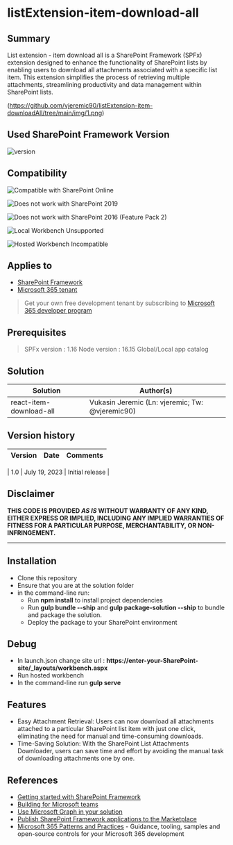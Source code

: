 # listExtension-item-download-all

## Summary

List extension - item download all is a SharePoint Framework (SPFx) extension designed to enhance the functionality of SharePoint lists by enabling users to download all attachments associated with a specific list item. This extension simplifies the process of retrieving multiple attachments, streamlining productivity and data management within SharePoint lists.

(https://github.com/vjeremic90/listExtension-item-downloadAll/tree/main/img/1.png)

## Used SharePoint Framework Version

![version](https://img.shields.io/badge/version-1.16-green.svg)

## Compatibility

![Compatible with SharePoint Online](https://img.shields.io/badge/SharePoint%20Online-Compatible-green.svg)

![Does not work with SharePoint 2019](https://img.shields.io/badge/SharePoint%20Server%202019-Incompatible-red.svg "SharePoint Server 2019 requires SPFx 1.4.1 or lower")

![Does not work with SharePoint 2016 (Feature Pack 2)](https://img.shields.io/badge/SharePoint%20Server%202016%20(Feature%20Pack%202)-Incompatible-red.svg "SharePoint Server 2016 Feature Pack 2 requires SPFx 1.1")

![Local Workbench Unsupported](https://img.shields.io/badge/Local%20Workbench-Unsupported-red.svg "Local workbench is no longer available as of SPFx 1.13 and above")

![Hosted Workbench Incompatible](https://img.shields.io/badge/Hosted%20Workbench-Incompatible-red.svg "Does not work with hosted workbench")

## Applies to

- [SharePoint Framework](https://aka.ms/spfx)
- [Microsoft 365 tenant](https://docs.microsoft.com/en-us/sharepoint/dev/spfx/set-up-your-developer-tenant)

> Get your own free development tenant by subscribing to [Microsoft 365 developer program](http://aka.ms/o365devprogram)

## Prerequisites

> SPFx version : 1.16
> Node version : 16.15
> Global/Local app catalog

## Solution

| Solution    | Author(s)                                               |
| ----------- | ------------------------------------------------------- |
| react-item-download-all | Vukasin Jeremic (Ln: vjeremic; Tw: @vjeremic90) |

## Version history

| Version | Date             | Comments        |
| ------- | ---------------- | --------------- |

| 1.0     | July 19, 2023 | Initial release |

## Disclaimer

**THIS CODE IS PROVIDED _AS IS_ WITHOUT WARRANTY OF ANY KIND, EITHER EXPRESS OR IMPLIED, INCLUDING ANY IMPLIED WARRANTIES OF FITNESS FOR A PARTICULAR PURPOSE, MERCHANTABILITY, OR NON-INFRINGEMENT.**

---

## Installation

- Clone this repository
- Ensure that you are at the solution folder
- in the command-line run:
  - Run **npm install** to install project dependencies
  - Run **gulp bundle --ship** and **gulp package-solution --ship** to bundle and package the solution.
  - Deploy the package to your SharePoint environment


## Debug

  - In launch.json change site url : **https://enter-your-SharePoint-site/_layouts/workbench.aspx**
  - Run hosted workbench
  - In the command-line run **gulp serve**

## Features

  - Easy Attachment Retrieval: Users can now download all attachments attached to a particular SharePoint list item with just one click, eliminating the need for manual and time-consuming downloads.
  - Time-Saving Solution: With the SharePoint List Attachments Downloader, users can save time and effort by avoiding the manual task of downloading attachments one by one.




## References

- [Getting started with SharePoint Framework](https://docs.microsoft.com/en-us/sharepoint/dev/spfx/set-up-your-developer-tenant)
- [Building for Microsoft teams](https://docs.microsoft.com/en-us/sharepoint/dev/spfx/build-for-teams-overview)
- [Use Microsoft Graph in your solution](https://docs.microsoft.com/en-us/sharepoint/dev/spfx/web-parts/get-started/using-microsoft-graph-apis)
- [Publish SharePoint Framework applications to the Marketplace](https://docs.microsoft.com/en-us/sharepoint/dev/spfx/publish-to-marketplace-overview)
- [Microsoft 365 Patterns and Practices](https://aka.ms/m365pnp) - Guidance, tooling, samples and open-source controls for your Microsoft 365 development
